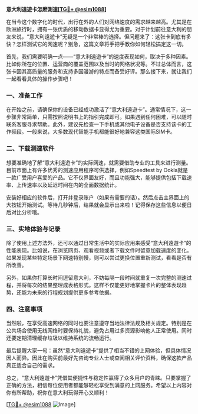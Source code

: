 **意大利遠遊卡怎麽測速[[TG💪+ @esim1088](https://t.me/s/esim1088)]**

在当今这个数字化的时代，出行在外的人们对网络速度的需求越来越高。尤其是在欧洲旅行时，拥有一张优质的移动数据卡显得尤为重要。对于计划前往意大利的朋友来说，“意大利遠遊卡”无疑是一个非常棒的选择。但问题来了：这张卡到底有多快？怎样测试它的网速呢？别急，这篇文章将手把手教你如何轻松搞定这一切。

首先，我们需要明确一点——“意大利遠遊卡”的速度表现如何，取决于多种因素。比如你所在的位置、运营商的覆盖范围以及当时的网络状况等。不过总体而言，这张卡因其高质量的服务和支持多国漫游的特点而备受好评。那么接下来，就让我们一起看看具体的操作步骤吧！

### **一、准备工作**

在开始之前，请确保你的设备已经成功激活了“意大利遠遊卡”。通常情况下，这一步骤非常简单，只需按照说明书上的指引完成即可。如果遇到任何困难，可以随时联系客服寻求帮助。此外，建议先检查一下手机或其他电子设备是否支持该卡的工作频段。一般来说，大多数现代智能手机都能很好地兼容这类国际SIM卡。

### **二、下载测速软件**

想要准确地了解“意大利遠遊卡”的实际网速，就需要借助专业的工具来进行测量。目前市面上有许多优秀的测速应用程序可供选择，例如Speedtest by Ookla就是一款广受用户喜爱的产品。它不仅界面友好，而且功能强大，能够提供包括下载速率、上传速率以及延迟时间在内的全面数据统计。

安装好相应的软件后，打开并登录账户（如果有需要的话）。然后点击主界面上的大按钮开始测试。等待几秒钟后，结果就会显示出来啦！记得保存这些信息以便日后对比分析哦。

### **三、实地体验与记录**

除了使用上述方法外，还可以通过日常生活中的实际应用来感受“意大利遠遊卡”的性能表现。比如说，在浏览网页、观看视频或者下载文件时留意加载速度的变化。如果发现某些特定场景下网速特别慢，则可以尝试更换位置重新测试，看看是否有所改善。

另外，如果你打算长时间逗留意大利，不妨每隔一段时间就重复一次完整的测速过程，并将每次的结果整理成表格形式。这样不仅能更好地掌握卡片的整体表现趋势，还能为未来的行程规划提供更多参考依据。

### **四、注意事项**

当然啦，在享受高速网络的同时也要注意遵守当地法律法规及相关规定。特别是在公共场合使用无线网络时要保持礼貌，避免占用过多资源影响他人正常使用。同时还要定期清理缓存垃圾以维持系统的流畅运行。

最后提醒大家一句：虽然“意大利遠遊卡”提供了相当不错的上网体验，但具体情况因人而异。因此在购买前最好先咨询专业人士或查阅相关评价资料，确保这款产品真正适合自己的需求。

总之，“意大利遠遊卡”凭借其便捷性与稳定性赢得了众多用户的青睐。只要掌握了正确的方法，相信每位使用者都能够轻松享受到满意的上网服务。希望以上内容对你有所帮助，祝你在意大利玩得开心又顺利！

[[TG💪+ @esim1088](https://t.me/s/esim1088) ![Image](https://i.postimg.cc/4NQfJmqS/Snipaste-2025-05-13-00-14-12.png)]